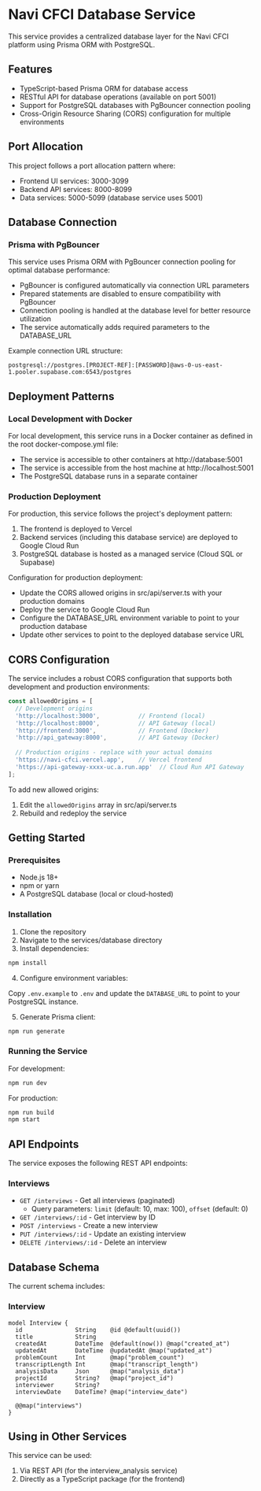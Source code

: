 # Navi CFCI Database Service

This service provides a centralized database layer for the Navi CFCI platform using Prisma ORM with PostgreSQL.

## Features

- TypeScript-based Prisma ORM for database access
- RESTful API for database operations (available on port 5001)
- Support for PostgreSQL databases with PgBouncer connection pooling
- Cross-Origin Resource Sharing (CORS) configuration for multiple environments

## Port Allocation

This project follows a port allocation pattern where:
- Frontend UI services: 3000-3099
- Backend API services: 8000-8099  
- Data services: 5000-5099 (database service uses 5001)

## Database Connection

### Prisma with PgBouncer

This service uses Prisma ORM with PgBouncer connection pooling for optimal database performance:

- PgBouncer is configured automatically via connection URL parameters
- Prepared statements are disabled to ensure compatibility with PgBouncer
- Connection pooling is handled at the database level for better resource utilization
- The service automatically adds required parameters to the DATABASE_URL

Example connection URL structure:
```
postgresql://postgres.[PROJECT-REF]:[PASSWORD]@aws-0-us-east-1.pooler.supabase.com:6543/postgres
```

## Deployment Patterns

### Local Development with Docker

For local development, this service runs in a Docker container as defined in the root docker-compose.yml file:
- The service is accessible to other containers at http://database:5001
- The service is accessible from the host machine at http://localhost:5001
- The PostgreSQL database runs in a separate container

### Production Deployment

For production, this service follows the project's deployment pattern:
1. The frontend is deployed to Vercel
2. Backend services (including this database service) are deployed to Google Cloud Run
3. PostgreSQL database is hosted as a managed service (Cloud SQL or Supabase)

Configuration for production deployment:
- Update the CORS allowed origins in src/api/server.ts with your production domains
- Deploy the service to Google Cloud Run
- Configure the DATABASE_URL environment variable to point to your production database
- Update other services to point to the deployed database service URL

## CORS Configuration

The service includes a robust CORS configuration that supports both development and production environments:

```javascript
const allowedOrigins = [
  // Development origins
  'http://localhost:3000',           // Frontend (local)
  'http://localhost:8000',           // API Gateway (local)
  'http://frontend:3000',            // Frontend (Docker)
  'http://api_gateway:8000',         // API Gateway (Docker)
  
  // Production origins - replace with your actual domains
  'https://navi-cfci.vercel.app',    // Vercel frontend
  'https://api-gateway-xxxx-uc.a.run.app'  // Cloud Run API Gateway
];
```

To add new allowed origins:
1. Edit the `allowedOrigins` array in src/api/server.ts
2. Rebuild and redeploy the service

## Getting Started

### Prerequisites

- Node.js 18+
- npm or yarn
- A PostgreSQL database (local or cloud-hosted)

### Installation

1. Clone the repository
2. Navigate to the services/database directory
3. Install dependencies:

```bash
npm install
```

4. Configure environment variables:

Copy `.env.example` to `.env` and update the `DATABASE_URL` to point to your PostgreSQL instance.

5. Generate Prisma client:

```bash
npm run generate
```

### Running the Service

For development:

```bash
npm run dev
```

For production:

```bash
npm run build
npm start
```

## API Endpoints

The service exposes the following REST API endpoints:

### Interviews

- `GET /interviews` - Get all interviews (paginated)
  - Query parameters: `limit` (default: 10, max: 100), `offset` (default: 0)
- `GET /interviews/:id` - Get interview by ID
- `POST /interviews` - Create a new interview
- `PUT /interviews/:id` - Update an existing interview
- `DELETE /interviews/:id` - Delete an interview

## Database Schema

The current schema includes:

### Interview

```prisma
model Interview {
  id               String    @id @default(uuid())
  title            String
  createdAt        DateTime  @default(now()) @map("created_at")
  updatedAt        DateTime  @updatedAt @map("updated_at")
  problemCount     Int       @map("problem_count")
  transcriptLength Int       @map("transcript_length")
  analysisData     Json      @map("analysis_data")
  projectId        String?   @map("project_id")
  interviewer      String?
  interviewDate    DateTime? @map("interview_date")

  @@map("interviews")
}
```

## Using in Other Services

This service can be used:

1. Via REST API (for the interview_analysis service)
2. Directly as a TypeScript package (for the frontend) 